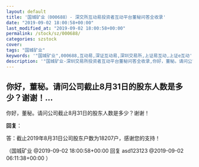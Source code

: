 ```yaml
---
layout: default
title: '国城矿业（000688）- 深交所互动易投资者互动平台董秘问答全收录'
date: "2019-09-02 18:00:58+00:00"
last_modified_at: "2019-09-02 18:00:58+00:00"
permalink: /stock/sz/000688/
categories: szstock
cover: 
tags: "国城矿业"
keywords: '"国城矿业",000688,互动易,深证互动易,深圳交易所,上证易互动,上证e互动'
description: '"国城矿业-深圳交易所投资者互动平台董秘问答全收录,你好，董秘。请问公司截止8月31日的股东人数是多少？谢谢！"'
---
```


## 你好，董秘。请问公司截止8月31日的股东人数是多少？谢谢！...

你好，董秘。请问公司截止8月31日的股东人数是多少？谢谢！

**回复**：

答：截止2019年8月31日公司股东户数为18207户，感谢您的支持！ 

（国城矿业  @2019-09-02 18:00:58+00:00 回复 asd123123  @2019-09-02 06:11:38+00:00 ）

